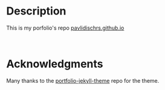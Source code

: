 # Description

This is my porfolio's repo [pavlidischrs.github.io](pavlidischrs.github.io)

<br />

# Acknowledgments

Many thanks to the [portfolio-jekyll-theme](https://github.com/DavidForster/strata-jekyll) repo for the theme.